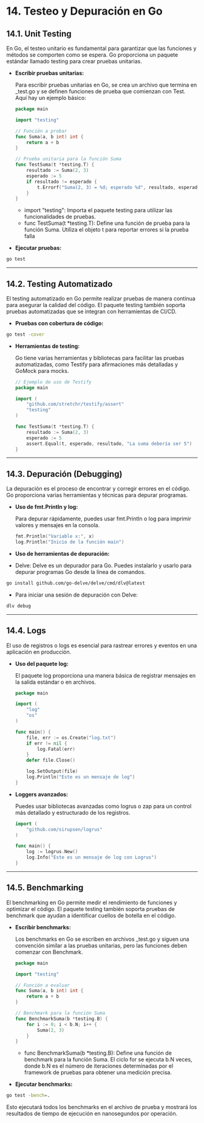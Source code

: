 # 14. Testeo y Depuración en Go

## 14.1. Unit Testing

En Go, el testeo unitario es fundamental para garantizar que las funciones y métodos se comporten como se espera. Go proporciona un paquete estándar llamado testing para crear pruebas unitarias.

- **Escribir pruebas unitarias:**

  Para escribir pruebas unitarias en Go, se crea un archivo que termina en \_test.go y se definen funciones de prueba que comienzan con Test. Aquí hay un ejemplo básico:

  ```go
  package main

  import "testing"

  // Función a probar
  func Suma(a, b int) int {
      return a + b
  }

  // Prueba unitaria para la función Suma
  func TestSuma(t *testing.T) {
      resultado := Suma(2, 3)
      esperado := 5
      if resultado != esperado {
          t.Errorf("Suma(2, 3) = %d; esperado %d", resultado, esperado)
      }
  }

  ```

  - import "testing": Importa el paquete testing para utilizar las funcionalidades de pruebas.
  - func TestSuma(t \*testing.T): Define una función de prueba para la función Suma. Utiliza el objeto t para reportar errores si la prueba falla

- **Ejecutar pruebas:**

```sh
go test
```

---

## 14.2. Testing Automatizado

El testing automatizado en Go permite realizar pruebas de manera continua para asegurar la calidad del código. El paquete testing también soporta pruebas automatizadas que se integran con herramientas de CI/CD.

- **Pruebas con cobertura de código:**

```sh
go test -cover
```

- **Herramientas de testing:**

  Go tiene varias herramientas y bibliotecas para facilitar las pruebas automatizadas, como Testify para afirmaciones más detalladas y GoMock para mocks.

  ```go
  // Ejemplo de uso de Testify
  package main

  import (
      "github.com/stretchr/testify/assert"
      "testing"
  )

  func TestSuma(t *testing.T) {
      resultado := Suma(2, 3)
      esperado := 5
      assert.Equal(t, esperado, resultado, "La suma debería ser 5")
  }

  ```

---

## 14.3. Depuración (Debugging)

La depuración es el proceso de encontrar y corregir errores en el código. Go proporciona varias herramientas y técnicas para depurar programas.

- **Uso de fmt.Println y log:**

  Para depurar rápidamente, puedes usar fmt.Println o log para imprimir valores y mensajes en la consola.

  ```go
  fmt.Println("Variable x:", x)
  log.Println("Inicio de la función main")

  ```

- **Uso de herramientas de depuración:**

- Delve: Delve es un depurador para Go. Puedes instalarlo y usarlo para depurar programas Go desde la línea de comandos.

```sh
go install github.com/go-delve/delve/cmd/dlv@latest

```

- Para iniciar una sesión de depuración con Delve:

```sh
dlv debug

```

---

## 14.4. Logs

El uso de registros o logs es esencial para rastrear errores y eventos en una aplicación en producción.

- **Uso del paquete log:**

  El paquete log proporciona una manera básica de registrar mensajes en la salida estándar o en archivos.

  ```go
  package main

  import (
      "log"
      "os"
  )

  func main() {
      file, err := os.Create("log.txt")
      if err != nil {
          log.Fatal(err)
      }
      defer file.Close()

      log.SetOutput(file)
      log.Println("Este es un mensaje de log")
  }

  ```

- **Loggers avanzados:**

  Puedes usar bibliotecas avanzadas como logrus o zap para un control más detallado y estructurado de los registros.

  ```go
  import (
      "github.com/sirupsen/logrus"
  )

  func main() {
      log := logrus.New()
      log.Info("Este es un mensaje de log con Logrus")
  }

  ```

---

## 14.5. Benchmarking

El benchmarking en Go permite medir el rendimiento de funciones y optimizar el código. El paquete testing también soporta pruebas de benchmark que ayudan a identificar cuellos de botella en el código.

- **Escribir benchmarks:**

  Los benchmarks en Go se escriben en archivos \_test.go y siguen una convención similar a las pruebas unitarias, pero las funciones deben comenzar con Benchmark.

  ```go
  package main

  import "testing"

  // Función a evaluar
  func Suma(a, b int) int {
      return a + b
  }

  // Benchmark para la función Suma
  func BenchmarkSuma(b *testing.B) {
      for i := 0; i < b.N; i++ {
          Suma(2, 3)
      }
  }

  ```

  - func BenchmarkSuma(b \*testing.B): Define una función de benchmark para la función Suma. El ciclo for se ejecuta b.N veces, donde b.N es el número de iteraciones determinadas por el framework de pruebas para obtener una medición precisa.

- **Ejecutar benchmarks:**

```sh
go test -bench=.

```

Esto ejecutará todos los benchmarks en el archivo de prueba y mostrará los resultados de tiempo de ejecución en nanosegundos por operación.
